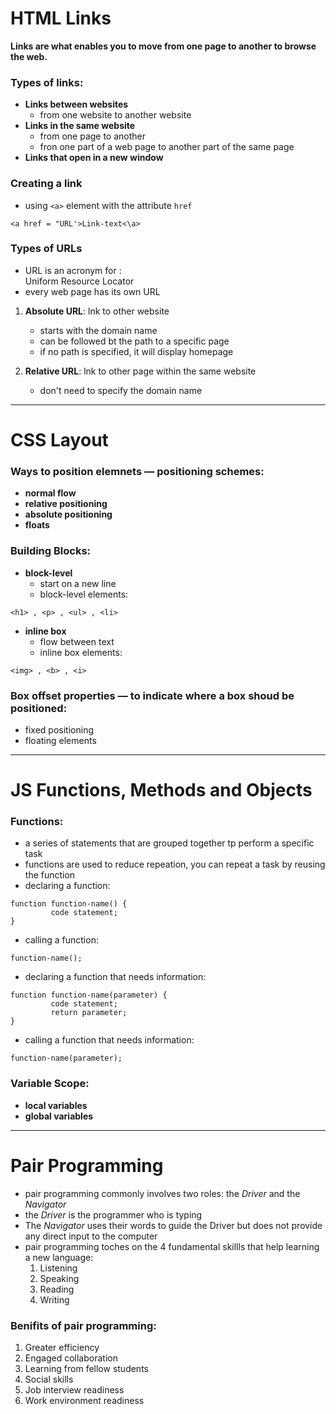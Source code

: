 # HTML Links

**Links are what enables you to move from one page to another to browse the web.**

### Types of links:
- **Links between websites**
    - from one website to another website
- **Links in the same website**
   - from one page to another 
   - fron one part of a web page to another part of the same page
- **Links that open in a new window**

### Creating a link
- using ` <a> ` element with the attribute `href`
```
<a href = "URL'>Link-text<\a>
```

### Types of URLs
- URL is an acronym for :  
Uniform Resource Locator
- every web page has its own URL

1. **Absolute URL**: lnk to other website
    - starts with the domain name  
    - can be followed bt the path to a specific page  
    - if no path is specified, it will display homepage

1. **Relative URL**: lnk to other page within the same website
    - don't need to specify the domain name  

----------------------------------------------------
# CSS Layout

### Ways to position elemnets — positioning schemes: 
- **normal flow**
- **relative positioning**
- **absolute positioning**
- **floats**

### Building Blocks: 
- **block-level**
    - start on a new line
    - block-level elements:
```
<h1> , <p> , <ul> , <li> 
```
- **inline box**
    - flow between text
    - inline box elements:
```
<img> , <b> , <i>
```

### Box offset properties — to indicate where a box shoud be positioned:
- fixed positioning
- floating elements

---------------------------------
# JS Functions, Methods and Objects

### Functions: 
- a series of statements that are grouped together tp perform a specific task
- functions are used to reduce repeation, you can repeat a task by reusing the function
- declaring a function:
```
function function-name() {
         code statement;
}
```
- calling a function: 
```
function-name();
```
- declaring a function that needs information:
```
function function-name(parameter) {
         code statement;
         return parameter;
}
```
- calling a function that needs information:
```
function-name(parameter);
```

### Variable Scope:
- **local variables**
- **global variables**

-----------------------------------
# Pair Programming

- pair programming commonly involves two roles: the *Driver* and the *Navigator*
- the *Driver* is the programmer who is typing
- The *Navigator* uses their words to guide the Driver but does not provide any direct input to the computer
- pair programming toches on the 4 fundamental skillls that help learning a new language: 
    1. Listening
    2. Speaking
    3. Reading
    4. Writing

### Benifits of pair programming:

1. Greater efficiency
2. Engaged collaboration
3. Learning from fellow students
4. Social skills
5. Job interview readiness
6. Work environment readiness